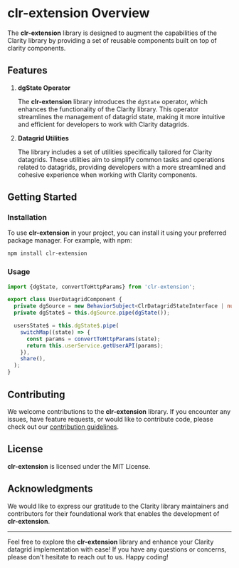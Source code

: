 # clr-extension Overview

The **clr-extension** library is designed to augment the capabilities of the Clarity library by providing a set of
reusable components built on top of clarity components.

## Features

1. **dgState Operator**

   The **clr-extension** library introduces the `dgState` operator, which enhances the functionality of the Clarity
   library. This operator streamlines the management of datagrid state, making it more intuitive and efficient for
   developers to work with Clarity datagrids.

2. **Datagrid Utilities**

   The library includes a set of utilities specifically tailored for Clarity datagrids. These utilities aim to simplify
   common tasks and operations related to datagrids, providing developers with a more streamlined and cohesive
   experience when working with Clarity components.

## Getting Started

### Installation

To use **clr-extension** in your project, you can install it using your preferred package manager. For example, with
npm:

```bash
npm install clr-extension
```

### Usage

```ts
import {dgState, convertToHttpParams} from 'clr-extension';

export class UserDatagridComponent {
  private dgSource = new BehaviorSubject<ClrDatagridStateInterface | null>(null);
  private dgState$ = this.dgSource.pipe(dgState());

  usersState$ = this.dgState$.pipe(
    switchMap((state) => {
      const params = convertToHttpParams(state);
      return this.userService.getUserAPI(params);
    }),
    share(),
  );
}
```

## Contributing

We welcome contributions to the **clr-extension** library. If you encounter any issues, have feature requests, or would
like to contribute code, please check out our
[contribution guidelines](https://github.com/wghglory/ngx-extension/CONTRIBUTING.md).

## License

**clr-extension** is licensed under the MIT License.

## Acknowledgments

We would like to express our gratitude to the Clarity library maintainers and contributors for their foundational work
that enables the development of **clr-extension**.

---

Feel free to explore the **clr-extension** library and enhance your Clarity datagrid implementation with ease! If you
have any questions or concerns, please don't hesitate to reach out to us. Happy coding!
